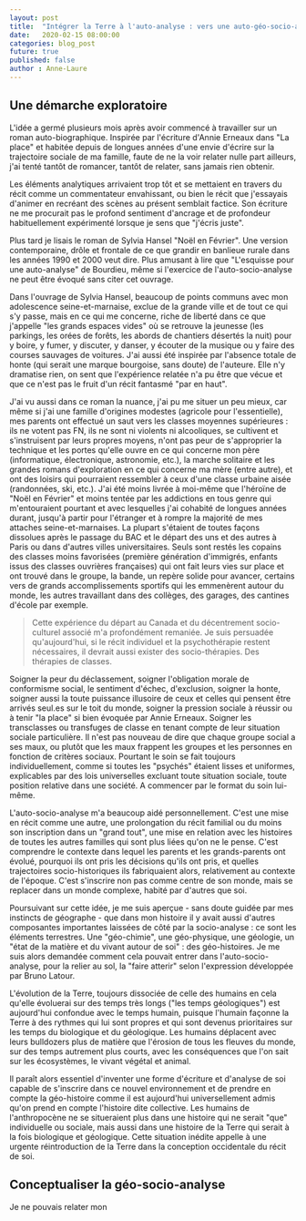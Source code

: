 ```yaml
---
layout: post
title:  "Intégrer la Terre à l'auto-analyse : vers une auto-géo-socio-analyse"
date:   2020-02-15 08:00:00
categories: blog_post
future: true
published: false
author : Anne-Laure
---
```

## Une démarche exploratoire 

L'idée a germé plusieurs mois après avoir commencé à travailler sur un roman auto-biographique. Inspirée par l'écriture
d'Annie Erneaux dans "La place" et habitée depuis de longues années d'une envie d'écrire sur la trajectoire sociale de ma
famille, faute de ne la voir relater nulle part ailleurs, j'ai tenté tantôt de romancer, tantôt de relater, sans jamais rien 
obtenir. 

Les éléments analytiques arrivaient trop tôt et se mettaient en travers du récit comme un commentateur envahissant, ou bien le 
récit que j'essayais d'animer en recréant des scènes au présent semblait factice. Son écriture ne me procurait pas le profond 
sentiment d'ancrage et de profondeur habituellement expérimenté lorsque je sens que "j'écris juste".

Plus tard je lisais le roman de Sylvia Hansel "Noël en Février". Une version contemporaine, drôle et frontale de ce que grandir
en banlieue rurale dans les années 1990 et 2000 veut dire. Plus amusant à lire que "L'esquisse pour une auto-analyse" de Bourdieu,
même si l'exercice de l'auto-socio-analyse ne peut être évoqué sans citer cet ouvrage.


Dans l'ouvrage de Sylvia Hansel, beaucoup de points communs avec mon adolescence seine-et-marnaise, exclue
de la grande ville et de tout ce qui s'y passe, mais en ce qui me concerne, riche de liberté dans ce que j'appelle "les grands 
espaces vides" où se retrouve la jeunesse (les parkings, les orées de forêts, les abords de chantiers désertés la nuit) pour y 
boire, y fumer, y discuter, y danser, y écouter de la musique ou y faire des courses sauvages de voitures. J'ai aussi été inspirée
par l'absence totale de honte (qui serait une marque bourgoise, sans doute) de l'auteure. Elle n'y dramatise rien, on sent que l'expérience
relatée n'a pu être que vécue et que ce n'est pas le fruit d'un récit fantasmé "par en haut".

J'ai vu aussi dans ce roman la nuance, j'ai pu me situer un peu mieux, car même si j'ai une famille d'origines modestes 
(agricole pour l'essentielle), mes parents ont effectué un saut vers les classes moyennes supérieures : ils ne votent pas FN,
ils ne sont ni violents ni alcooliques, se cultivent et s'instruisent par leurs propres moyens, n'ont pas peur de s'approprier 
la technique et les portes qu'elle ouvre en ce qui concerne mon père (informatique, électronique, astronomie, etc.), la marche 
solitaire et les grandes romans d'exploration en ce qui concerne ma mère (entre autre), et ont des loisirs qui pourraient 
ressembler à ceux d'une classe urbaine aisée (randonnées, ski, etc.). J'ai été moins livrée à moi-même que l'héroïne de "Noël en Février" et moins
tentée par les addictions en tous genre qui m'entouraient pourtant et avec lesquelles j'ai cohabité de longues années durant, jusqu'à
partir pour l'étranger et à rompre la majorité de mes attaches seine-et-marnaises. La plupart s'étaient de toutes façons dissolues
après le passage du BAC et le départ des uns et des autres à Paris ou dans d'autres villes universitaires. Seuls sont restés les 
copains des classes moins favorisées (première génération d'immigrés, enfants issus des classes ouvrières françaises) qui ont fait leurs vies sur place et ont trouvé dans le groupe, la bande, un repère solide pour avancer, certains vers de grands accomplissements sportifs qui les emmenèrent autour du monde, les autres travaillant dans des collèges, des garages, des cantines d'école par exemple.

>Cette expérience du départ au Canada et du décentrement socio-culturel associé m'a profondément remaniée. Je suis persuadée qu'aujourd'hui, si le récit individuel et la psychothérapie restent nécessaires, il devrait aussi exister des socio-thérapies. Des thérapies de classes.

Soigner la peur du déclassement, soigner l'obligation morale de conformisme social, le sentiment d'échec, d'exclusion, soigner la honte, soigner aussi la toute puissance illusoire de ceux et celles qui pensent être arrivés seul.es sur le toit du monde, soigner la pression sociale à réussir ou à tenir "la place" si bien évoquée par Annie Erneaux. Soigner les transclasses ou transfuges de classe en tenant compte de leur situation sociale particulière. Il n'est pas nouveau de dire que chaque groupe social a ses maux, ou plutôt que les maux frappent les groupes et les personnes en fonction de critères sociaux. Pourtant le soin se fait toujours individuellement, comme si toutes les "psychés" étaient lisses et uniformes, explicables par des lois universelles excluant toute situation sociale, toute position relative dans une société. A commencer par le format du soin lui-même. 

L'auto-socio-analyse m'a beaucoup aidé personnellement. C'est une mise en récit comme une autre, une prolongation du récit familial
ou du moins son inscription dans un "grand tout", une mise en relation avec les histoires de toutes les autres familles qui sont plus 
liées qu'on ne le pense. C'est comprendre le contexte dans lequel les parents et les grands-parents ont évolué, pourquoi
ils ont pris les décisions qu'ils ont pris, et quelles trajectoires socio-historiques ils fabriquaient alors, relativement
au contexte de l'époque. C'est s'inscrire non pas comme centre de son monde, mais se replacer dans un monde complexe, habité par d'autres que soi.

Poursuivant sur cette idée, je me suis aperçue - sans doute guidée par mes instincts de géographe - que dans mon histoire il y avait aussi d'autres composantes importantes laissées de côté par la socio-analyse : ce sont les éléments terrestres. Une "géo-chimie", une géo-physique, une géologie, un "état de la matière et du vivant autour de soi" : des géo-histoires. Je me suis alors demandée comment cela pouvait entrer dans l'auto-socio-analyse, pour la relier au sol, la "faire atterir" selon l'expression développée par Bruno Latour.

L'évolution de la Terre, toujours dissociée de celle des humains en cela qu'elle évoluerai sur des temps très longs ("les temps géologiques") est aujourd'hui confondue avec le temps humain, puisque l'humain façonne la Terre à des rythmes qui lui sont propres et qui sont devenus prioritaires sur les temps du biologique et du géologique. Les humains déplacent avec leurs bulldozers plus de matière que l'érosion de tous les fleuves du monde, sur des temps autrement plus courts, avec les conséquences que l'on sait sur les écosystèmes, le vivant végétal et animal.

Il paraît alors essentiel d'inventer une forme d'écriture et d'analyse de soi capable de s'inscrire dans ce nouvel environnement
et de prendre en compte la géo-histoire comme il est aujourd'hui universellement admis qu'on prend en compte l'histoire dite collective. Les humains de l'anthropocène ne se situeraient plus dans une histoire qui ne serait "que" individuelle ou sociale, mais aussi dans une histoire de la Terre qui serait à la fois biologique et géologique. Cette situation inédite appelle à une urgente réintroduction de la Terre dans la conception occidentale du récit de soi. 

## Conceptualiser la géo-socio-analyse

Je ne pouvais relater mon



